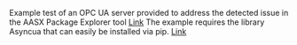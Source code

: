 Example test of an OPC UA server provided to address the detected issue in the AASX Package Explorer tool [Link](https://github.com/eclipse-aaspe/aaspe/issues/187#issuecomment-2106367090)
The example requires the library Asyncua that can easily be installed via pip. [Link](https://pypi.org/project/asyncua/)
